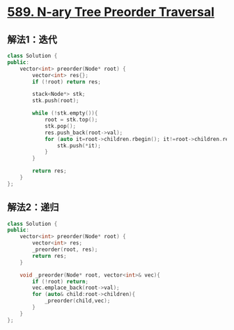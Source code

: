 # [589. N-ary Tree Preorder Traversal](https://leetcode-cn.com/problems/n-ary-tree-preorder-traversal/)

## 解法1：迭代

```c++
class Solution {
public:
    vector<int> preorder(Node* root) {
        vector<int> res{};
        if (!root) return res;

        stack<Node*> stk;
        stk.push(root);

        while (!stk.empty()){
            root = stk.top();
            stk.pop();
            res.push_back(root->val);
            for (auto it=root->children.rbegin(); it!=root->children.rend(); ++it ){
                stk.push(*it);
            }
        }

        return res;
    }
};
```

## 解法2：递归

```c++
class Solution {
public:
    vector<int> preorder(Node* root) {
        vector<int> res;
        _preorder(root, res);
        return res;
    }

    void _preorder(Node* root, vector<int>& vec){
        if (!root) return;
        vec.emplace_back(root->val);
        for (auto& child:root->children){
            _preorder(child,vec);
        }
    }
};
```

